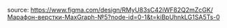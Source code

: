 source: https://www.figma.com/design/RMyU83sC42iWF82Q2mZcGK/Марафон-верстки-MaxGraph-№5?node-id=0-1&t=kiBpUhnkLG1SA5Ts-0
